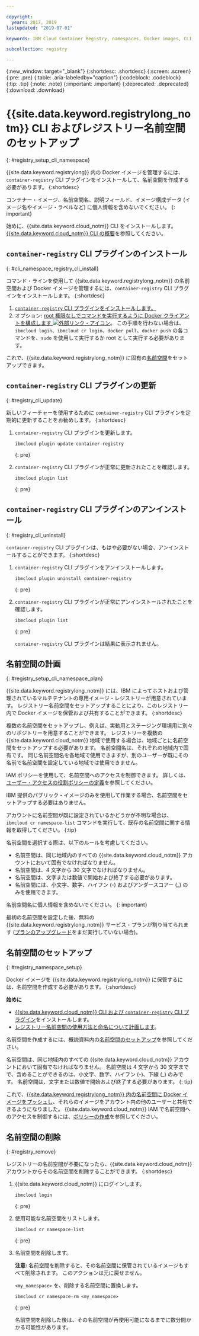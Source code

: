 ```yaml
---

copyright:
  years: 2017, 2019
lastupdated: "2019-07-01"

keywords: IBM Cloud Container Registry, namespaces, Docker images, CLI, commands, installing, registry CLI, removing namespaces, 

subcollection: registry

---
```


{:new_window: target="_blank"}
{:shortdesc: .shortdesc}
{:screen: .screen}
{:pre: .pre}
{:table: .aria-labeledby="caption"}
{:codeblock: .codeblock}
{:tip: .tip}
{:note: .note}
{:important: .important}
{:deprecated: .deprecated}
{:download: .download}

# {{site.data.keyword.registrylong_notm}} CLI およびレジストリー名前空間のセットアップ
{: #registry_setup_cli_namespace}

{{site.data.keyword.registrylong}} 内の Docker イメージを管理するには、`container-registry` CLI プラグインをインストールして、名前空間を作成する必要があります。
{:shortdesc}

コンテナー・イメージ、名前空間名、説明フィールド、イメージ構成データ (イメージ名やイメージ・ラベルなど) に個人情報を含めないでください。
{: important}

始めに、{{site.data.keyword.cloud_notm}} CLI をインストールします。[{{site.data.keyword.cloud_notm}} CLI の概要](/docs/cli?topic=cloud-cli-getting-started)を参照してください。

## `container-registry` CLI プラグインのインストール
{: #cli_namespace_registry_cli_install}

コマンド・ラインを使用して {{site.data.keyword.registrylong_notm}} の名前空間および Docker イメージを管理するには、`container-registry` CLI プラグインをインストールします。
{:shortdesc}

1. [`container-registry` CLI プラグインをインストールします。](/docs/services/Registry?topic=registry-getting-started#gs_registry_cli_install)
2. オプション: [root 権限なしでコマンドを実行するように Docker クライアントを構成します ![外部リンク・アイコン](../../icons/launch-glyph.svg "外部リンク・アイコン")](https://docs.docker.com/install/linux/linux-postinstall/)。 この手順を行わない場合は、`ibmcloud login`、`ibmcloud cr login`、`docker pull`、`docker push` の各コマンドを、`sudo` を使用して実行するか root として実行する必要があります。

これで、{{site.data.keyword.registrylong_notm}} に固有の[名前空間](#registry_namespace_setup)をセットアップできます。

## `container-registry` CLI プラグインの更新
{: #registry_cli_update}

新しいフィーチャーを使用するために `container-registry` CLI プラグインを定期的に更新することをお勧めします。
{:shortdesc}

1. `container-registry` CLI プラグインを更新します。

    ```
    ibmcloud plugin update container-registry
    ```
    {: pre}

2. `container-registry` CLI プラグインが正常に更新されたことを確認します。

    ```
    ibmcloud plugin list
    ```
     {: pre}

## `container-registry` CLI プラグインのアンインストール
{: #registry_cli_uninstall}

`container-registry` CLI プラグインは、もはや必要がない場合、アンインストールすることができます。
{:shortdesc}

1. `container-registry` CLI プラグインをアンインストールします。

    ```
    ibmcloud plugin uninstall container-registry
    ```
    {: pre}

2. `container-registry` CLI プラグインが正常にアンインストールされたことを確認します。

    ```
    ibmcloud plugin list
    ```
    {: pre}

    `container-registry` CLI プラグインは結果に表示されません。

## 名前空間の計画
{: #registry_setup_cli_namespace_plan}

{{site.data.keyword.registrylong_notm}} には、IBM によってホストおよび管理されているマルチテナントの専用イメージ・レジストリーが用意されています。 レジストリー名前空間をセットアップすることにより、このレジストリー内で Docker イメージを保管および共有することができます。
{:shortdesc}

複数の名前空間をセットアップし、例えば、実動用とステージング環境用に別々のリポジトリーを用意することができます。 レジストリーを複数の {{site.data.keyword.cloud_notm}} 地域で使用する場合は、地域ごとに名前空間をセットアップする必要があります。 名前空間名は、それぞれの地域内で固有です。 同じ名前空間名を各地域で使用できますが、別のユーザーが既にその名前で名前空間を設定している地域では使用できません。

IAM ポリシーを使用して、名前空間へのアクセスを制御できます。 詳しくは、[ユーザー・アクセスの役割ポリシーの定義](/docs/services/Registry?topic=registry-user#user)を参照してください。

IBM 提供のパブリック・イメージのみを使用して作業する場合、名前空間をセットアップする必要はありません。

アカウントに名前空間が既に設定されているかどうかが不明な場合は、`ibmcloud cr namespace-list` コマンドを実行して、既存の名前空間に関する情報を取得してください。
{:tip}

名前空間を選択する際は、以下のルールを考慮してください。

- 名前空間は、同じ地域内のすべての {{site.data.keyword.cloud_notm}} アカウントにおいて固有でなければなりません。
- 名前空間は、4 文字から 30 文字でなければなりません。
- 名前空間は、文字または数値で開始および終了する必要があります。
- 名前空間には、小文字、数字、ハイフン (-) およびアンダースコアー (_) のみを使用できます。

名前空間名に個人情報を含めないでください。
{: important}

最初の名前空間を設定した後、無料の {{site.data.keyword.registrylong_notm}} サービス・プランが割り当てられます ([プランのアップグレード](/docs/services/Registry?topic=registry-registry_overview#registry_plan_upgrade)をまだ実行していない場合)。

## 名前空間のセットアップ
{: #registry_namespace_setup}

Docker イメージを {{site.data.keyword.registrylong_notm}} に保管するには、名前空間を作成する必要があります。
{:shortdesc}

**始めに**

- [{{site.data.keyword.cloud_notm}} CLI および `container-registry` CLI プラグイン](/docs/services/Registry?topic=registry-getting-started#gs_registry_cli_install)をインストールします。
- [レジストリー名前空間の使用方法と命名について計画します](#registry_setup_cli_namespace_plan)。

名前空間を作成するには、概説資料内の[名前空間のセットアップ](/docs/services/Registry?topic=registry-getting-started#gs_registry_namespace_add)を参照してください。

名前空間は、同じ地域内のすべての {{site.data.keyword.cloud_notm}} アカウントにおいて固有でなければなりません。 名前空間は 4 文字から 30 文字までで、含めることができるのは、小文字、数字、ハイフン (-)、下線 (_) のみです。 名前空間は、文字または数値で開始および終了する必要があります。
{: tip}

これで、[{{site.data.keyword.registrylong_notm}} 内の名前空間に Docker イメージをプッシュし](/docs/services/Registry?topic=registry-registry_images_#registry_images_pushing_namespace)、それらのイメージをアカウント内の他のユーザーと共有できるようになりました。 {{site.data.keyword.cloud_notm}} IAM で名前空間へのアクセスを制御するには、[ポリシーの作成](/docs/services/Registry?topic=registry-user#create)を参照してください。

## 名前空間の削除
{: #registry_remove}

レジストリーの名前空間が不要になったら、{{site.data.keyword.cloud_notm}} アカウントからその名前空間を削除することができます。
{:shortdesc}

1. {{site.data.keyword.cloud_notm}} にログインします。

    ```
    ibmcloud login
    ```
    {: pre}

2. 使用可能な名前空間をリストします。

    ```
    ibmcloud cr namespace-list
    ```
    {: pre}

3. 名前空間を削除します。

    **注意:** 名前空間を削除すると、その名前空間に保管されているイメージもすべて削除されます。 このアクションは元に戻せません。

    `<my_namespace>` を、削除する名前空間に置換します。

    ```
    ibmcloud cr namespace-rm <my_namespace>
    ```
    {: pre}

    名前空間を削除した後は、その名前空間が再使用可能になるまでに数分間かかる可能性があります。
